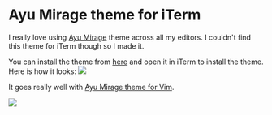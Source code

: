# Ayu Mirage theme for iTerm
I really love using [Ayu Mirage](https://github.com/dempfi/ayu) theme across all my editors. I couldn't find this theme for iTerm though so I made it.

You can install the theme from [here](https://cdn.rawgit.com/nikitavoloboev/my-mac-os/master/iterm/Ayu%20Mirage.itermcolors) and open it in iTerm to install the theme. Here is how it looks:
![](https://i.imgur.com/KZYHoa9.png)

It goes really well with [Ayu Mirage theme for Vim](https://github.com/ayu-theme/ayu-vim).

![](https://i.imgur.com/3cRnCm3.png)